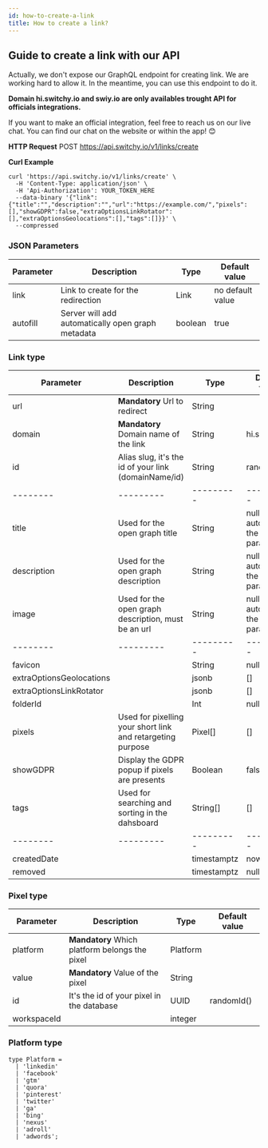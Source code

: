 ```yaml
---
id: how-to-create-a-link
title: How to create a link?
---
```


## Guide to create a link with our API

Actually, we don't expose our GraphQL endpoint for creating link. We are working hard to allow it. In the meantime, you can use this endpoint to do it.


<div style={{border: '2px solid red', borderRadius: '4px', padding: '16px', marginBottom: '16px'}}>
  <b>Domain hi.switchy.io and swiy.io are only availables trought API for officials integrations.</b>

  <p>
  If you want to make an official integration, feel free to reach us on our live chat. You can find our chat on the website or within the app! 😊
  </p>
</div>


**HTTP Request**
POST https://api.switchy.io/v1/links/create


**Curl Example**
```
curl 'https://api.switchy.io/v1/links/create' \
  -H 'Content-Type: application/json' \
  -H 'Api-Authorization': YOUR_TOKEN_HERE
  --data-binary '{"link":{"title":"","description":"","url":"https://example.com/","pixels":[],"showGDPR":false,"extraOptionsLinkRotator":[],"extraOptionsGeolocations":[],"tags":[]}}' \
  --compressed
```

### JSON Parameters

| Parameter | Description      |  Type | Default value |
| -------- | --------- | --------- | --------- |
| link        | Link to create for the redirection | Link     | no default value   |
| autofill  | Server will add automatically open graph metadata  | boolean | true |




### Link type ###

| Parameter | Description      |  Type | Default value |
| -------- | --------- | --------- | --------- |
| url | **Mandatory** Url to redirect | String | |
| domain | **Mandatory** Domain name of the link | String | hi.switchy.io |
| id | Alias slug, it's the id of your link (domainName/id)| String | randomId() |
| -------- | --------- | --------- | --------- |
| title | Used for the open graph title | String | null (can be autofill with the autofill parameter) |
| description | Used for the open graph description | String | null (can be autofill with the autofill parameter)|
| image | Used for the open graph description, must be an url | String | null (can be autofill with the autofill parameter) |
| -------- | --------- | --------- | --------- |
| favicon | | String | null |
| extraOptionsGeolocations | | jsonb | [] |
| extraOptionsLinkRotator | | jsonb | [] |
| folderId | | Int | null |
| pixels | Used for pixelling your short link and retargeting purpose | Pixel[] | [] |
| showGDPR | Display the GDPR popup if pixels are presents | Boolean | false |
| tags | Used for searching and sorting in the dahsboard | String[] | [] |
| -------- | --------- | --------- | --------- |
| createdDate |  | timestamptz | now() |
| removed | | timestamptz | null | 


### Pixel type 

| Parameter | Description      |  Type | Default value |
| -------- | --------- | --------- | --------- |
| platform | **Mandatory** Which platform belongs the pixel | Platform |  |
| value | **Mandatory** Value of the pixel | String |  |
| id | It's the id of your pixel in the database | UUID | randomId() |
| workspaceId |  | integer |  |


### Platform type

```
type Platform =
  | 'linkedin'
  | 'facebook'
  | 'gtm'
  | 'quora'
  | 'pinterest'
  | 'twitter'
  | 'ga'
  | 'bing'
  | 'nexus'
  | 'adroll'
  | 'adwords';
```
